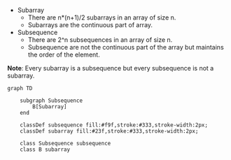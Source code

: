 - Subarray
  - There are n*(n+1)/2 subarrays in an array of size n.
  - Subarrays are the continuous part of array.
- Subsequence
  - There are 2^n subsequences in an array of size n.
  - Subsequence are not the continuous part of the array but maintains the order of the element.
    
 **Note**:  Every subarray is a subsequence but every subsequence is not a subarray.
```mermaid
graph TD
   
    subgraph Subsequence
        B[Subarray]
    end

    classDef subsequence fill:#f9f,stroke:#333,stroke-width:2px;
    classDef subarray fill:#23f,stroke:#333,stroke-width:2px;

    class Subsequence subsequence
    class B subarray

   

```
